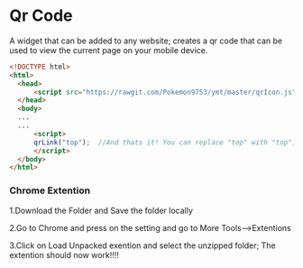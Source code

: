 # Qr Code
A widget that can be added to any website; creates a qr code that can be used to view the current page on your mobile device.
  ```html
<!DOCTYPE html>
<html>
    <head>
        <script src="https://rawgit.com/Pokemon9753/ymt/master/qrIcon.js"></script> <!-- Include Script Tag.. -->
    </head>
    <body>
    ...
    ...
        <script>
        qrLink("top");  //And thats it! You can replace "top" with "top","bottom","left","right","topright","topleft","bottomright",and "topleft"
        </script>
    </body>
</html>
```
### Chrome Extention 
1.Download the Folder and Save the folder locally      

2.Go to Chrome and press on the setting and go to More Tools-->Extentions 

3.Click on Load Unpacked exention and select the unzipped folder; The extention should now work!!!!


  
